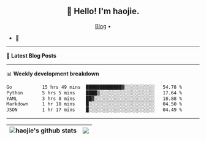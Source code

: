 <h2 align="center">👋 Hello! I'm haojie.</h2>
<p align="center">
  <a href="https://aoyouer.com">Blog</a> •
</p>


- 🔭 


-------

**📝 Latest Blog Posts**


-------

📊 **Weekly development breakdown**
<!--START_SECTION:waka-->

```txt
Go           15 hrs 49 mins  █████████████▓░░░░░░░░░░░   54.78 %
Python       5 hrs 5 mins    ████▒░░░░░░░░░░░░░░░░░░░░   17.64 %
YAML         3 hrs 8 mins    ██▓░░░░░░░░░░░░░░░░░░░░░░   10.88 %
Markdown     1 hr 18 mins    █░░░░░░░░░░░░░░░░░░░░░░░░   04.50 %
JSON         1 hr 17 mins    █░░░░░░░░░░░░░░░░░░░░░░░░   04.49 %
```

<!--END_SECTION:waka-->

-------



| <img align="center" src="https://github-readme-stats.vercel.app/api?username=haojie06&show_icons=true&theme=graywhite&show_icons=true&count_private=true&include_all_commits=true&hide_border=true" alt="haojie's github stats" /> | <img align="center" src="https://github-readme-stats.vercel.app/api/top-langs/?username=haojie06&layout=compact&theme=graywhite&hide_border=true&hide=css,html" /> |
| ------------- | ------------- |


